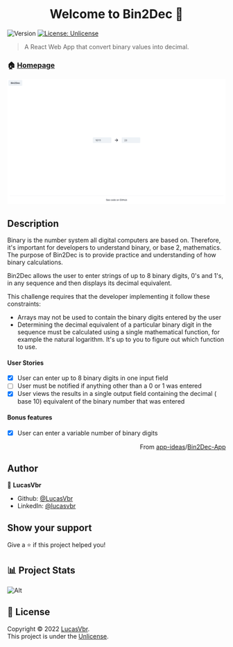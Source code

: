 <h1 align="center">Welcome to Bin2Dec 👋</h1>
<p>
  <img alt="Version" src="https://img.shields.io/badge/version-0.1.0-blue.svg?cacheSeconds=2592000" />
  <a href="https://github.com/git/git-scm.com/blob/main/MIT-LICENSE.txt" target="_blank">
    <img alt="License: Unlicense" src="https://img.shields.io/badge/License-Unlicense-yellow.svg" />
  </a>
</p>

> A React Web App that convert binary values into decimal.

### 🏠 [Homepage](https://bin2dec-lucasvbr.vercel.app/)

<kbd>
    <img src="preview.png" alt="preview picture"/>
</kbd>

## Description

Binary is the number system all digital computers are based on.
Therefore, it's important for developers to understand binary, or base 2,
mathematics. The purpose of Bin2Dec is to provide practice and
understanding of how binary calculations.

Bin2Dec allows the user to enter strings of up to 8 binary digits, 0's
and 1's, in any sequence and then displays its decimal equivalent.

This challenge requires that the developer implementing it follow these
constraints:

- Arrays may not be used to contain the binary digits entered by the user
- Determining the decimal equivalent of a particular binary digit in the
  sequence must be calculated using a single mathematical function, for
  example the natural logarithm. It's up to you to figure out which function
  to use.

#### User Stories

-   [X] User can enter up to 8 binary digits in one input field
-   [ ] User must be notified if anything other than a 0 or 1 was entered
-   [X] User views the results in a single output field containing the decimal (
    base 10) equivalent of the binary number that was entered

#### Bonus features

-   [X] User can enter a variable number of binary digits

<div align="right">From <a href="https://github.com/florinpop17/app-ideas">app-ideas</a>/<a href="https://github.com/florinpop17/app-ideas/blob/master/Projects/1-Beginner/Bin2Dec-App.md">Bin2Dec-App</a> </div>

## Author

👤 **LucasVbr**

* Github: [@LucasVbr](https://github.com/LucasVbr)
* LinkedIn: [@lucasvbr](https://linkedin.com/in/lucasvbr)

## Show your support

Give a ⭐️ if this project helped you!

## 📊 Project Stats

![Alt](https://repobeats.axiom.co/api/embed/4ab92d78f05d08af5b5995b886eb2ca7803cbc7f.svg "Repobeats analytics image")

## 📝 License

Copyright © 2022 [LucasVbr](https://github.com/LucasVbr).<br />
This project is under the [Unlicense](https://unlicense.org/).

<!-- _This README was generated with ❤️ by [readme-md-generator](https://github.com/kefranabg/readme-md-generator)_ -->
